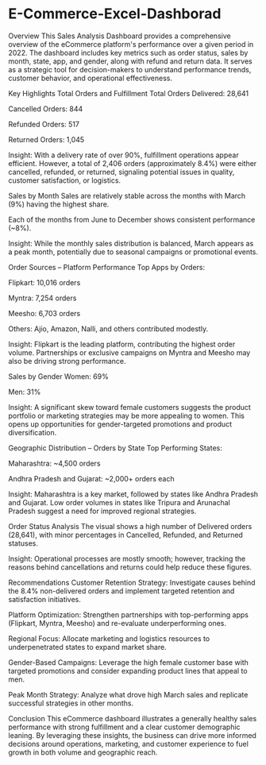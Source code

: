 ﻿# E-Commerce-Excel-Dashborad
 Overview
This Sales Analysis Dashboard provides a comprehensive overview of the eCommerce platform's performance over a given period in 2022. The dashboard includes key metrics such as order status, sales by month, state, app, and gender, along with refund and return data. It serves as a strategic tool for decision-makers to understand performance trends, customer behavior, and operational effectiveness.

Key Highlights
Total Orders and Fulfillment
Total Orders Delivered: 28,641

Cancelled Orders: 844

Refunded Orders: 517

Returned Orders: 1,045

Insight: With a delivery rate of over 90%, fulfillment operations appear efficient. However, a total of 2,406 orders (approximately 8.4%) were either cancelled, refunded, or returned, signaling potential issues in quality, customer satisfaction, or logistics.

Sales by Month
Sales are relatively stable across the months with March (9%) having the highest share.

Each of the months from June to December shows consistent performance (~8%).

Insight: While the monthly sales distribution is balanced, March appears as a peak month, potentially due to seasonal campaigns or promotional events.

Order Sources – Platform Performance
Top Apps by Orders:

Flipkart: 10,016 orders

Myntra: 7,254 orders

Meesho: 6,703 orders

Others: Ajio, Amazon, Nalli, and others contributed modestly.

Insight: Flipkart is the leading platform, contributing the highest order volume. Partnerships or exclusive campaigns on Myntra and Meesho may also be driving strong performance.

Sales by Gender
Women: 69%

Men: 31%

Insight: A significant skew toward female customers suggests the product portfolio or marketing strategies may be more appealing to women. This opens up opportunities for gender-targeted promotions and product diversification.

Geographic Distribution – Orders by State
Top Performing States:

Maharashtra: ~4,500 orders

Andhra Pradesh and Gujarat: ~2,000+ orders each

Insight: Maharashtra is a key market, followed by states like Andhra Pradesh and Gujarat. Low order volumes in states like Tripura and Arunachal Pradesh suggest a need for improved regional strategies.

Order Status Analysis
The visual shows a high number of Delivered orders (28,641), with minor percentages in Cancelled, Refunded, and Returned statuses.

Insight: Operational processes are mostly smooth; however, tracking the reasons behind cancellations and returns could help reduce these figures.

Recommendations
Customer Retention Strategy: Investigate causes behind the 8.4% non-delivered orders and implement targeted retention and satisfaction initiatives.

Platform Optimization: Strengthen partnerships with top-performing apps (Flipkart, Myntra, Meesho) and re-evaluate underperforming ones.

Regional Focus: Allocate marketing and logistics resources to underpenetrated states to expand market share.

Gender-Based Campaigns: Leverage the high female customer base with targeted promotions and consider expanding product lines that appeal to men.

Peak Month Strategy: Analyze what drove high March sales and replicate successful strategies in other months.

Conclusion
This eCommerce dashboard illustrates a generally healthy sales performance with strong fulfillment and a clear customer demographic leaning. By leveraging these insights, the business can drive more informed decisions around operations, marketing, and customer experience to fuel growth in both volume and geographic reach.
